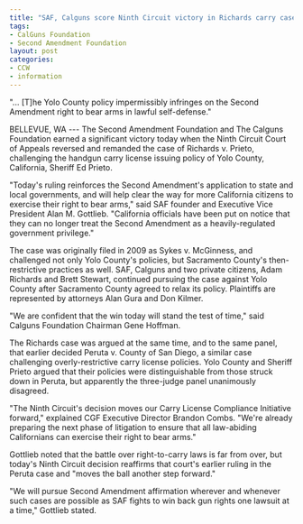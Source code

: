 ```yaml
---
title: "SAF, Calguns score Ninth Circuit victory in Richards carry case"
tags:
- CalGuns Foundation
- Second Amendment Foundation
layout: post
categories:
- CCW
- information
---
```


"... \[T\]he Yolo County policy impermissibly infringes on the Second Amendment right to bear arms in lawful self-defense."

BELLEVUE, WA --- The Second Amendment Foundation and The Calguns Foundation earned a significant victory today when the Ninth Circuit Court of Appeals reversed and remanded the case of Richards v. Prieto, challenging the handgun carry license issuing policy of Yolo County, California, Sheriff Ed Prieto.

"Today's ruling reinforces the Second Amendment's application to state and local governments, and will help clear the way for more California citizens to exercise their right to bear arms," said SAF founder and Executive Vice President Alan M. Gottlieb. "California officials have been put on notice that they can no longer treat the Second Amendment as a heavily-regulated government privilege."

The case was originally filed in 2009 as Sykes v. McGinness, and challenged not only Yolo County's policies, but Sacramento County's then-restrictive practices as well. SAF, Calguns and two private citizens, Adam Richards and Brett Stewart, continued pursuing the case against Yolo County after Sacramento County agreed to relax its policy. Plaintiffs are represented by attorneys Alan Gura and Don Kilmer.

"We are confident that the win today will stand the test of time," said Calguns Foundation Chairman Gene Hoffman.

The Richards case was argued at the same time, and to the same panel, that earlier decided Peruta v. County of San Diego, a similar case challenging overly-restrictive carry license policies. Yolo County and Sheriff Prieto argued that their policies were distinguishable from those struck down in Peruta, but apparently the three-judge panel unanimously disagreed.

"The Ninth Circuit's decision moves our Carry License Compliance Initiative forward," explained CGF Executive Director Brandon Combs. "We're already preparing the next phase of litigation to ensure that all law-abiding Californians can exercise their right to bear arms."

Gottlieb noted that the battle over right-to-carry laws is far from over, but today's Ninth Circuit decision reaffirms that court's earlier ruling in the Peruta case and "moves the ball another step forward."

"We will pursue Second Amendment affirmation wherever and whenever such cases are possible as SAF fights to win back gun rights one lawsuit at a time," Gottlieb stated.
